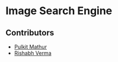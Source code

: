 # Image Search Engine

## Contributors
- [Pulkit Mathur](https://github.com/mathurpulkit)
- [Rishabh Verma](https://github.com/RiVer2000)
